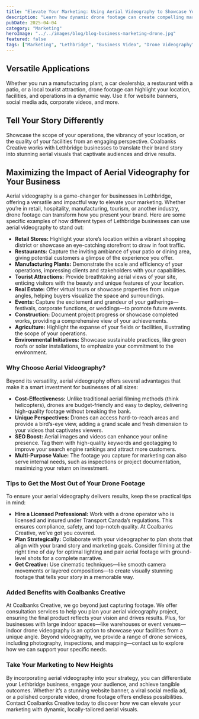 ```yaml
---
title: "Elevate Your Marketing: Using Aerial Videography to Showcase Your Lethbridge Business"
description: "Learn how dynamic drone footage can create compelling marketing content for various Lethbridge businesses, from retail to industrial."
pubDate: 2025-04-04
category: "Marketing"
heroImage: "../../images/blog/blog-business-marketing-drone.jpg"
featured: false
tags: ["Marketing", "Lethbridge", "Business Video", "Drone Videography", "Commercial"]
---
```


## Versatile Applications

Whether you run a manufacturing plant, a car dealership, a restaurant with a patio, or a local tourist attraction, drone footage can highlight your location, facilities, and operations in a dynamic way. Use it for website banners, social media ads, corporate videos, and more.

## Tell Your Story Differently

Showcase the scope of your operations, the vibrancy of your location, or the quality of your facilities from an engaging perspective. Coalbanks Creative works with Lethbridge businesses to translate their brand story into stunning aerial visuals that captivate audiences and drive results.

## Maximizing the Impact of Aerial Videography for Your Business

Aerial videography is a game-changer for businesses in Lethbridge, offering a versatile and impactful way to elevate your marketing. Whether you’re in retail, hospitality, manufacturing, tourism, or another industry, drone footage can transform how you present your brand. Here are some specific examples of how different types of Lethbridge businesses can use aerial videography to stand out:

- **Retail Stores:** Highlight your store’s location within a vibrant shopping district or showcase an eye-catching storefront to draw in foot traffic.
- **Restaurants:** Capture the inviting ambiance of your patio or dining area, giving potential customers a glimpse of the experience you offer.
- **Manufacturing Plants:** Demonstrate the scale and efficiency of your operations, impressing clients and stakeholders with your capabilities.
- **Tourist Attractions:** Provide breathtaking aerial views of your site, enticing visitors with the beauty and unique features of your location.
- **Real Estate:** Offer virtual tours or showcase properties from unique angles, helping buyers visualize the space and surroundings.
- **Events:** Capture the excitement and grandeur of your gatherings—festivals, corporate functions, or weddings—to promote future events.
- **Construction:** Document project progress or showcase completed works, providing a comprehensive view of your achievements.
- **Agriculture:** Highlight the expanse of your fields or facilities, illustrating the scope of your operations.
- **Environmental Initiatives:** Showcase sustainable practices, like green roofs or solar installations, to emphasize your commitment to the environment.

### Why Choose Aerial Videography?

Beyond its versatility, aerial videography offers several advantages that make it a smart investment for businesses of all sizes:

- **Cost-Effectiveness:** Unlike traditional aerial filming methods (think helicopters), drones are budget-friendly and easy to deploy, delivering high-quality footage without breaking the bank.
- **Unique Perspectives:** Drones can access hard-to-reach areas and provide a bird’s-eye view, adding a grand scale and fresh dimension to your videos that captivates viewers.
- **SEO Boost:** Aerial images and videos can enhance your online presence. Tag them with high-quality keywords and geotagging to improve your search engine rankings and attract more customers.
- **Multi-Purpose Value:** The footage you capture for marketing can also serve internal needs, such as inspections or project documentation, maximizing your return on investment.

### Tips to Get the Most Out of Your Drone Footage

To ensure your aerial videography delivers results, keep these practical tips in mind:

- **Hire a Licensed Professional:** Work with a drone operator who is licensed and insured under Transport Canada’s regulations. This ensures compliance, safety, and top-notch quality. At Coalbanks Creative, we’ve got you covered.
- **Plan Strategically:** Collaborate with your videographer to plan shots that align with your brand story and marketing goals. Consider filming at the right time of day for optimal lighting and pair aerial footage with ground-level shots for a complete narrative.
- **Get Creative:** Use cinematic techniques—like smooth camera movements or layered compositions—to create visually stunning footage that tells your story in a memorable way.

### Added Benefits with Coalbanks Creative

At Coalbanks Creative, we go beyond just capturing footage. We offer consultation services to help you plan your aerial videography project, ensuring the final product reflects your vision and drives results. Plus, for businesses with large indoor spaces—like warehouses or event venues—indoor drone videography is an option to showcase your facilities from a unique angle. Beyond videography, we provide a range of drone services, including photography, inspections, and mapping—contact us to explore how we can support your specific needs.

### Take Your Marketing to New Heights

By incorporating aerial videography into your strategy, you can differentiate your Lethbridge business, engage your audience, and achieve tangible outcomes. Whether it’s a stunning website banner, a viral social media ad, or a polished corporate video, drone footage offers endless possibilities. Contact Coalbanks Creative today to discover how we can elevate your marketing with dynamic, locally-tailored aerial visuals.